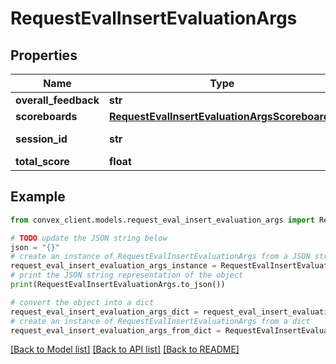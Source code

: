 # RequestEvalInsertEvaluationArgs


## Properties

Name | Type | Description | Notes
------------ | ------------- | ------------- | -------------
**overall_feedback** | **str** |  | 
**scoreboards** | [**RequestEvalInsertEvaluationArgsScoreboards**](RequestEvalInsertEvaluationArgsScoreboards.md) |  | 
**session_id** | **str** | ID from table \&quot;sessions\&quot; | 
**total_score** | **float** |  | 

## Example

```python
from convex_client.models.request_eval_insert_evaluation_args import RequestEvalInsertEvaluationArgs

# TODO update the JSON string below
json = "{}"
# create an instance of RequestEvalInsertEvaluationArgs from a JSON string
request_eval_insert_evaluation_args_instance = RequestEvalInsertEvaluationArgs.from_json(json)
# print the JSON string representation of the object
print(RequestEvalInsertEvaluationArgs.to_json())

# convert the object into a dict
request_eval_insert_evaluation_args_dict = request_eval_insert_evaluation_args_instance.to_dict()
# create an instance of RequestEvalInsertEvaluationArgs from a dict
request_eval_insert_evaluation_args_from_dict = RequestEvalInsertEvaluationArgs.from_dict(request_eval_insert_evaluation_args_dict)
```
[[Back to Model list]](../README.md#documentation-for-models) [[Back to API list]](../README.md#documentation-for-api-endpoints) [[Back to README]](../README.md)


